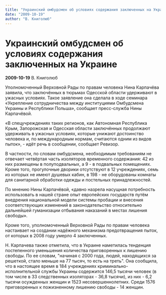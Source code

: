 ```yaml
---
title: "Украинский омбудсмен об условиях содержания заключенных на Украине"
date: "2009-10-19"
author: "В. Книголюб"
---
```


# Украинский омбудсмен об условиях содержания заключенных на Украине

**2009-10-19** В. Книголюб

Уполномоченный Верховной Рады по правам человека Нина Карпачёва заявила, что заключённых в тюрьмах Одесской области удерживают в ужасных условиях. Такое заявление она сделала в ходе семинара «Укрепление сотрудничества между институциями Омбудсмена Украины и Республики Польша», сообщает пресс-служба Нины Карпачёвой.

«В спецучреждениях таких регионов, как Автономная Республика Крым, Запорожская и Одесская области заключённых продолжают удерживать в ужасных условиях, которые унижают достоинство человека и, по международным нормам, считаются одним из видов пыток», - идёт речь в сообщении, сообщает Ревизор.

В частности, по словам омбудсмена, необходимым требованиям не отвечает четвёртая часть изоляторов временного содержания: 42 из них размещены в полуподвальных, а 9 - в подвальных помещениях. Кроме того, прогулочные дворики отсутствуют в 12 учреждениях, семь из которых не имеют душевых кабин, в 198 - не оборудованы комнаты для санитарной обработки одежды и постельных принадлежностей.

По мнению Нины Карпачёвой, «давно назрела насущная потребность использовать в нашей стране опыт европейских государств путём внедрения национальной модели системы пробации и внесения соответствующих изменений в законодательство относительно дальнейшей гуманизации отбывания наказаний в местах лишения свободы».

Кроме того, уполномоченный Верховной Рады по правам человека настаивает на создании надёжного механизма предотвращения пыток, от которых в 2008 году умерло 4 заключенных.

Н. Карпачева также отметила, что в Украине наметилась тенденция постепенного уменьшения количества приговоренных к лишению свободы. По ее словам, "начиная с 2000 года, людей, находящихся за решеткой, стало меньше на 77 тысяч, то есть на треть". Она сообщила, что в настоящее время в 184 учреждениях криминально-исполнительной службы Украины содержится 146,5 тысячи человек (в том числе в 33 следственных изоляторах - 36,8 тысячи), из них - 6,2 тысячи осужденных женщин и 1523 несовершеннолетних. Среди 1576 приговоренных к пожизненному лишению свободы - 14 женщин.